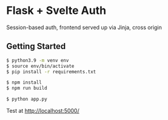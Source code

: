 # Flask + Svelte Auth

Session-based auth, frontend served up via Jinja, cross origin

## Getting Started

```sh
$ python3.9 -m venv env
$ source env/bin/activate
$ pip install -r requirements.txt

$ npm install
$ npm run build

$ python app.py
```

Test at [http://localhost:5000/](http://localhost:5000/)

